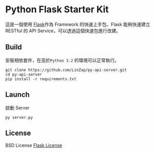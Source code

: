 # Python Flask Starter Kit 

這是一個使用 [Flask](http://flask.pocoo.org/)作為 Framework 的快速上手包。Flask 能夠快速建立 RESTful 的 API Service，可以透過這個快速包進行改建。



## Build

安裝相依套件，在高於`Python 3.2` 的環境可以正常執行。


```
git clone https://github.com/LinZap/py-api-server.git
cd py-api-server
pip install -r requirements.txt
```

## Launch
啟動 Server
```
py server.py
```

## License

BSD License [Flask License](http://flask.pocoo.org/docs/0.11/license/)
